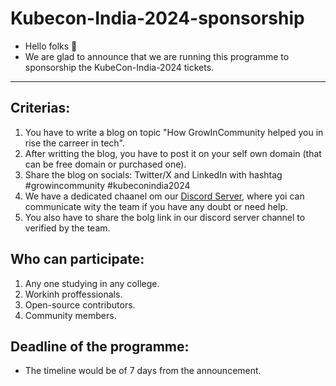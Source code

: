 # Kubecon-India-2024-sponsorship

* Hello folks 👋
* We are glad to announce that we are running this programme to sponsorship the KubeCon-India-2024 tickets.
--------

## Criterias:
1. You have to write a blog on topic "How GrowInCommunity helped you in rise the carreer in tech".
2. After writting the blog, you have to post it on your self own domain (that can be free domain or purchased one).
3. Share the blog on socials: Twitter/X and LinkedIn with hashtag #growincommunity #kubeconindia2024
4. We have a dedicated chaanel om our [Discord Server](https://discord.gg/SXqTuNBm4Z), where yoi can communicate wity the team if you have any doubt or need help.
5. You also have to share the bolg link in our discord server channel to verified by the team.

## Who can participate:
1. Any one studying in any college.
2. Workinh proffessionals.
3. Open-source contributors.
4. Community members.

## Deadline of the programme:
* The timeline would be of 7 days from the announcement.
